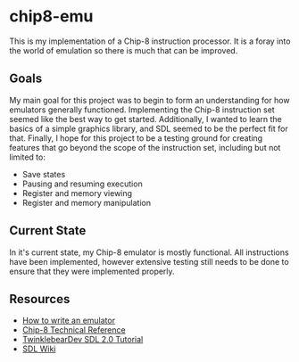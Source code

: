 # chip8-emu
This is my implementation of a Chip-8 instruction processor. It is a foray into the world of emulation so there is much that can be improved.
## Goals
My main goal for this project was to begin to form an understanding for how emulators generally functioned. Implementing the Chip-8 instruction set seemed like the best way to get started. Additionally, I wanted to learn the basics of a simple graphics library, and SDL seemed to be the perfect fit for that. Finally, I hope for this project to be a testing ground for creating features that go beyond the scope of the instruction set, including but not limited to:
- Save states
- Pausing and resuming execution
- Register and memory viewing
- Register and memory manipulation
## Current State
In it's current state, my Chip-8 emulator is mostly functional. All instructions have been implemented, however extensive testing still needs to be done to ensure that they were implemented properly.
## Resources
 - [How to write an emulator](http://www.multigesture.net/articles/how-to-write-an-emulator-chip-8-interpreter/)
 - [Chip-8 Technical Reference](http://devernay.free.fr/hacks/chip8/C8TECH10.HTM)
- [TwinklebearDev SDL 2.0 Tutorial](https://www.willusher.io/pages/sdl2/)
- [SDL Wiki](https://wiki.libsdl.org/)